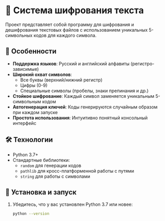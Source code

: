 # 🔐 Система шифрования текста

Проект представляет собой программу для шифрования и дешифрования текстовых файлов с использованием уникальных 5-символьных кодов для каждого символа.

## 🌟 Особенности

- **Поддержка языков**: Русский и английский алфавиты (регистро-зависимые)
- **Широкий охват символов**:
  - Все буквы (верхний/нижний регистр)
  - Цифры (0-9)
  - Специальные символы (пробелы, знаки препинания и др.)
- **Стойкое шифрование**: Каждый символ заменяется уникальным 5-символьным кодом
- **Автогенерация ключей**: Коды генерируются случайным образом при каждом запуске
- **Простота использования**: Интуитивно понятный консольный интерфейс

## 🛠 Технологии

- Python 3.7+
- Стандартные библиотеки:
  - `random` для генерации кодов
  - `pathlib` для кросс-платформенной работы с путями
  - `string` для работы с символами

## 🚀 Установка и запуск

1. Убедитесь, что у вас установлен Python 3.7 или новее:
   ```bash
   python --version
